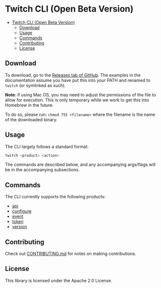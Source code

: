 # Twitch CLI (Open Beta Version)

- [Twitch CLI (Open Beta Version)](#twitch-cli-early-preview-version)
  - [Download](#download)
  - [Usage](#usage)
  - [Commands](#commands)
  - [Contributing](#contributing)
  - [License](#license)

## Download

To download, go to the [Releases tab of GitHub](https://github.com/twitchdev/twitch-cli/releases). The examples in the documentation assume you have put this into your PATH and renamed to `twitch` (or symlinked as such).

**Note**: if using Mac OS, you may need to adjust the permissions of the file to allow for execution. This is only temporary while we work to get this into Homebrew in the future. 

To do so, please run: `chmod 755 <filename>` where the filename is the name of the downloaded binary. 


## Usage

The CLI largely follows a standard format: 

```sh
twitch <product> <action>
```

The commands are described below, and any accompanying args/flags will be in the accompanying subsections.

## Commands

The CLI currently supports the following products: 

- [api](./docs/api.md)
- [configure](./docs/configure.md)
- [event](docs/event.md)
- [token](docs/token.md)
- [version](docs/version.md)

## Contributing

Check out [CONTRIBUTING.md](./CONTRIBUTING.md) for notes on making contributions.

## License 

This library is licensed under the Apache 2.0 License.
